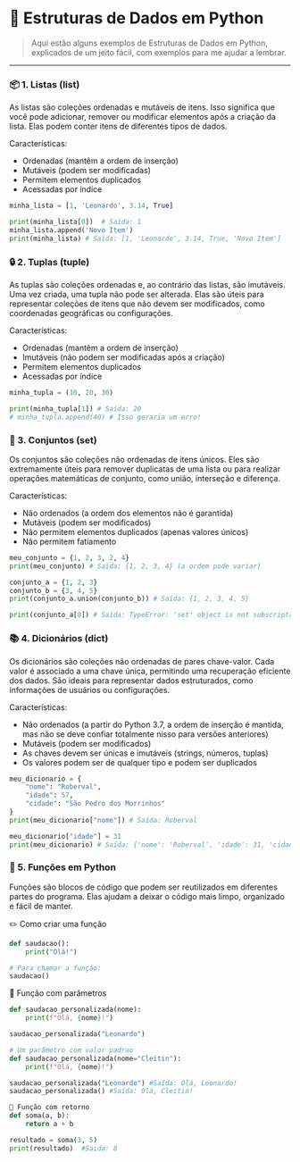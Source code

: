# 🐍 Estruturas de Dados em Python
> Aqui estão alguns exemplos de Estruturas de Dados em Python, explicados de um jeito fácil, com exemplos para me ajudar a lembrar.
---

### 📦 1. Listas (list)
As listas são coleções ordenadas e mutáveis de itens. Isso significa que você pode adicionar, remover ou modificar elementos após a criação da lista. Elas podem conter itens de diferentes tipos de dados.

Características:
- Ordenadas (mantêm a ordem de inserção)
- Mutáveis (podem ser modificadas)
- Permitem elementos duplicados
- Acessadas por índice

```Python
minha_lista = [1, 'Leonardo', 3.14, True]

print(minha_lista[0])  # Saída: 1
minha_lista.append('Novo Item')
print(minha_lista) # Saída: [1, 'Leonardo', 3.14, True, 'Novo Item']
```

### 🔒 2. Tuplas (tuple)
As tuplas são coleções ordenadas e, ao contrário das listas, são imutáveis. Uma vez criada, uma tupla não pode ser alterada. Elas são úteis para representar coleções de itens que não devem ser modificados, como coordenadas geográficas ou configurações.

Características:
- Ordenadas (mantêm a ordem de inserção)
- Imutáveis (não podem ser modificadas após a criação)
- Permitem elementos duplicados
- Acessadas por índice

```Python
minha_tupla = (10, 20, 30)

print(minha_tupla[1]) # Saída: 20
# minha_tupla.append(40) # Isso geraria um erro!
```

### 🧩 3. Conjuntos (set)
Os conjuntos são coleções não ordenadas de itens únicos. Eles são extremamente úteis para remover duplicatas de uma lista ou para realizar operações matemáticas de conjunto, como união, interseção e diferença.

Características:
- Não ordenados (a ordem dos elementos não é garantida)
- Mutáveis (podem ser modificados)
- Não permitem elementos duplicados (apenas valores únicos)
- Não permitem fatiamento

```Python
meu_conjunto = {1, 2, 3, 2, 4}
print(meu_conjunto) # Saída: {1, 2, 3, 4} (a ordem pode variar)

conjunto_a = {1, 2, 3}
conjunto_b = {3, 4, 5}
print(conjunto_a.union(conjunto_b)) # Saída: {1, 2, 3, 4, 5}

print(conjunto_a[0]) # Saída: TypeError: 'set' object is not subscriptable
```

### 📚 4. Dicionários (dict)
Os dicionários são coleções não ordenadas de pares chave-valor. Cada valor é associado a uma chave única, permitindo uma recuperação eficiente dos dados. São ideais para representar dados estruturados, como informações de usuários ou configurações.

Características:
- Não ordenados (a partir do Python 3.7, a ordem de inserção é mantida, mas não se deve confiar totalmente nisso para versões anteriores)
- Mutáveis (podem ser modificados)
- As chaves devem ser únicas e imutáveis (strings, números, tuplas)
- Os valores podem ser de qualquer tipo e podem ser duplicados

```Python
meu_dicionario = {
    "nome": "Roberval",
    "idade": 57,
    "cidade": "São Pedro dos Morrinhos"
}
print(meu_dicionario["nome"]) # Saída: Roberval

meu_dicionario["idade"] = 31
print(meu_dicionario) # Saída: {'nome': 'Roberval', 'idade': 31, 'cidade': 'São Pedro dos Morrinhos'}
```

### 🧠 5. Funções em Python

Funções são blocos de código que podem ser reutilizados em diferentes partes do programa. Elas ajudam a deixar o código mais limpo, organizado e fácil de manter.

✏️ Como criar uma função
```python
def saudacao():
    print("Olá!")

# Para chamar a função:
saudacao()
```
🧩 Função com parâmetros
```python
def saudacao_personalizada(nome):
    print(f"Olá, {nome}!")

saudacao_personalizada("Leonardo")

# Um parâmetro com valor padrao
def saudacao_personalizada(nome="Cleitin"):
    print(f"Olá, {nome}!")

saudacao_personalizada("Leonardo") #Saída: Olá, Leonardo!
saudacao_personalizada() #Saída: Olá, Cleitin!
```
```python
🔁 Função com retorno
def soma(a, b):
    return a + b

resultado = soma(3, 5)
print(resultado)  #Saida: 8
```
